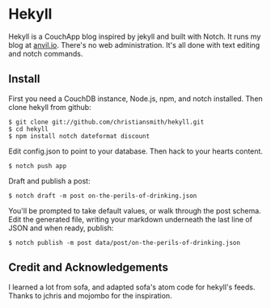# Hekyll

Hekyll is a CouchApp blog inspired by jekyll and built with Notch. It runs my blog at [anvil.io](anvil.io). There's no web administration. It's all done with text editing and notch commands. 

## Install

First you need a CouchDB instance, Node.js, npm, and notch installed. Then clone hekyll from github:

    $ git clone git://github.com/christiansmith/hekyll.git
    $ cd hekyll
    $ npm install notch dateformat discount

Edit config.json to point to your database. Then hack to your hearts content.

    $ notch push app


Draft and publish a post:

    $ notch draft -m post on-the-perils-of-drinking.json

You'll be prompted to take default values, or walk through the post schema. Edit the generated file, writing your markdown underneath the last line of JSON and when ready, publish:

    $ notch publish -m post data/post/on-the-perils-of-drinking.json


## Credit and Acknowledgements

I learned a lot from sofa, and adapted sofa's atom code for hekyll's feeds. Thanks to jchris and mojombo for the inspiration.
